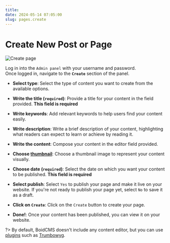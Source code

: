 ```yaml
---
title:
date: 2024-05-14 07:05:00
slug: pages.create
---
```


# Create New Post or Page

![Create page](https://boidcms.github.io/_media/create.png)

Log in into the `Admin panel` with your username and password.     
Once logged in, navigate to the **`Create`** section of the panel.

- **Select type**:
Select the type of content you want to create from the available options.

- **Write the title (`required`)**:
Provide a title for your content in the field provided. **This field is required**

- **Write keywords**:
Add relevant keywords to help users find your content easily.

- **Write description**:
Write a brief description of your content, highlighting what readers can expect to learn or achieve by reading it.

- **Write the content**:
Compose your content in the editor field provided.

- **Choose [thumbnail](media/upload)**:
Choose a thumbnail image to represent your content visually.

- **Choose date (`required`)**:
Select the date on which you want your content to be published. **This field is required**

- **Select publish**:
Select `Yes` to publish your page and make it live on your website. If you're not ready to publish your page yet, select `No` to save it as a draft.

- **Click on `Create`**:
Click on the `Create` button to create your page.

- **Done!**:
Once your content has been published, you can view it on your website.


?> By default, BoidCMS doesn't include any content editor, but you can use [plugins](plugins/) such as [Trumbowyg](https://github.com/BoidCMS/trumbowyg)<!-- or [Summernote](https://github.com/BoidCMS/summernote)-->.
